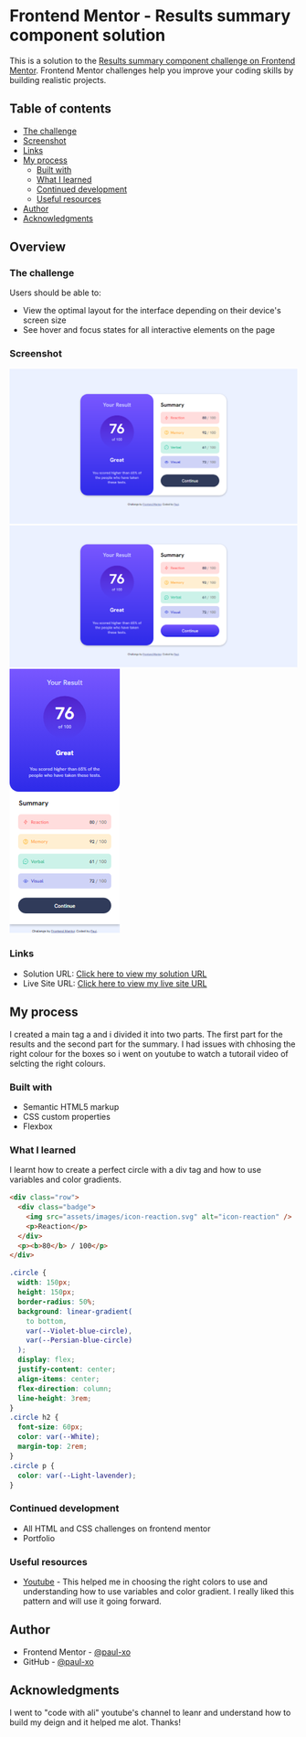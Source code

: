 # Frontend Mentor - Results summary component solution

This is a solution to the [Results summary component challenge on Frontend Mentor](https://www.frontendmentor.io/challenges/results-summary-component-CE_K6s0maV). Frontend Mentor challenges help you improve your coding skills by building realistic projects.

## Table of contents

- [The challenge](#the-challenge)
- [Screenshot](#screenshot)
- [Links](#links)
- [My process](#my-process)
  - [Built with](#built-with)
  - [What I learned](#what-i-learned)
  - [Continued development](#continued-development)
  - [Useful resources](#useful-resources)
- [Author](#author)
- [Acknowledgments](#acknowledgments)

## Overview

### The challenge

Users should be able to:

- View the optimal layout for the interface depending on their device's screen size
- See hover and focus states for all interactive elements on the page

### Screenshot

![](./assets/screenshots/desktop%20design.png)
![](./assets/screenshots/active%20states.png)
![](./assets/screenshots/mobile%20design.png)

### Links

- Solution URL: [Click here to view my solution URL](https://your-solution-url.com)
- Live Site URL: [Click here to view my live site URL](results-summary.pages.dev)

## My process

I created a main tag a and i divided it into two parts. The first part for the results and the second part for the summary. I had issues with chhosing the right colour for the boxes so i went on youtube to watch a tutorail video of selcting the right colours.

### Built with

- Semantic HTML5 markup
- CSS custom properties
- Flexbox

### What I learned

I learnt how to create a perfect circle with a div tag and how to use variables and color gradients.

```html
<div class="row">
  <div class="badge">
    <img src="assets/images/icon-reaction.svg" alt="icon-reaction" />
    <p>Reaction</p>
  </div>
  <p><b>80</b> / 100</p>
</div>
```

```css
.circle {
  width: 150px;
  height: 150px;
  border-radius: 50%;
  background: linear-gradient(
    to bottom,
    var(--Violet-blue-circle),
    var(--Persian-blue-circle)
  );
  display: flex;
  justify-content: center;
  align-items: center;
  flex-direction: column;
  line-height: 3rem;
}
.circle h2 {
  font-size: 60px;
  color: var(--White);
  margin-top: 2rem;
}
.circle p {
  color: var(--Light-lavender);
}
```

### Continued development

- All HTML and CSS challenges on frontend mentor
- Portfolio

### Useful resources

- [Youtube](https://www.youtube.com/watch?v=Hd3QVIwul3s) - This helped me in choosing the right colors to use and understanding how to use variables and color gradient. I really liked this pattern and will use it going forward.

## Author

- Frontend Mentor - [@paul-xo](https://www.frontendmentor.io/profile/paul-xo)
- GitHub - [@paul-xo](https://www.twitter.com/paul-xo)

## Acknowledgments

I went to "code with ali" youtube's channel to leanr and understand how to build my deign and it helped me alot. Thanks!

